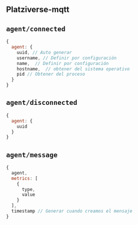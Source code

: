## Platziverse-mqtt

## `agent/connected`

```js
{
  agent: {
    uuid, // Auto generar
    username, // Definir por configuración
    name,  // Definir por configuración
    hostname,  // obtener del sistema operativo
    pid // Obtener del proceso
  }
}

```
## `agent/disconnected`

```js
{
  agent: {
    uuid
  }
}
```

## `agent/message`

```js 
{
  agent,
  metrics: [
    {
      type,
      value
    }
  ],
  timestamp // Generar cuando creamos el mensaje
}
```
